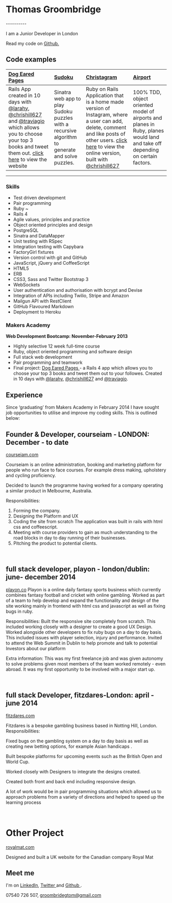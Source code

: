 <h1> Thomas Groombridge </h1>
----------

I am a Junior Developer in London

Read my code on  <a href="https://github.com/TomGroombridge"> Github. </a>

Code examples
-------------

| <a href="https://github.com/TomGroombridge/book_project">Dog Eared Pages</a> | <a href="https://github.com/TomGroombridge/Sudoku-Web-Version">Sudoku</a> | <a href="https://github.com/TomGroombridge/christagram"> Christagram </a> | <a href="https://github.com/TomGroombridge/planes_at_a_airport">Airport</a> |
|:--------------- |:-------- |:--------- | :--------- |
|Rails App created in 10 days with <a href="https://github.com/larahy">@larahy</a>, <a href="https://github.com/chrishill627">@chrishill627</a> and <a href="https://github.com/traviago">@traviagio</a> which allows you to choose your top 3 books and tweet them out. <a href="http://dogearedpages.me"> click here</a>  to view the website | Sinatra web app to play Sudoku puzzles with a recursive algorithm to generate and solve puzzles. | Ruby on Rails Application that is a home made version of Instagram, where a user can add, delete, comment and like posts of other users. <a href="http://christagram.herokuapp.com/welcome/index"> click here</a> to view the online version, built with <a href="https://github.com/chrishill627">@chrishill627</a> | 100% TDD, object oriented model of airports and planes in Ruby, planes would land and take off depending on certain factors.|

----------

### Skills

  - Test­ driven development
  - Pair programming
  - Ruby ~
  - Rails 4
  - Agile values, principles and practice
  - Object­ oriented principles and design
  - PostgreSQL
  - Sinatra and DataMapper
  - Unit testing with RSpec
  - Integration testing with Capybara
  - FactoryGirl fixtures
  - Version control with git and GitHub
  - JavaScript, jQuery and CoffeeScript
  - HTML5
  - ERB
  - CSS3, Sass and Twitter Bootstrap 3
  - WebSockets
  - User authentication and authorisation with bcrypt and Devise
  - Integration of APIs including Twilio, Stripe and Amazon
  - Mailgun API with RestClient
  - GitHub Flavoured Markdown
  - Deployment to Heroku



  ### Makers Academy
**Web Development Bootcamp: November-February 2013**

  - Highly selective 12 week full-time course
  - Ruby, object oriented programming and software design
  - Full stack web development
  - Pair programming and teamwork
  - Final project: <a href="http://dogearedpages.me"> Dog Eared Pages </a> - a Rails 4 app which allows you to choose your top 3 books and tweet them out to your followes. Created in 10 days with <a href="https://github.com/larahy">@larahy</a>, <a href="https://github.com/chrishill627">@chrishill627</a> and <a href="https://github.com/traviago">@traviagio</a>.


Experience
----------

<p>Since ‘graduating’ from Makers Academy in February 2014 I have sought job opportunities to utilise and improve my coding skills. This is outlined below:</p>


<h2>Founder & Developer, courseiam - LONDON: December - to date</h2>
  <a href="www.courseiam.com">courseiam.com</a>
<p>Courseiam is an online administration, booking and marketing platform for people who run face to face courses. For example dress making, upholstery and cycling proficiency.</p>
<p>Decided to launch the programme having worked for a company operating a similar product in Melbourne, Australia.</p>

Responsibilities:
  1. Forming the company.
  2. Designing the Platform and UX
  3. Coding the site from scratch
      The application was built in rails with html css and coffeescript.
  4.  Meeting with course providers to gain as much understanding to the road blocks in day to day running of their businesses.
  5. Pitching the product to potential clients.
<br>

<h2>full stack developer, playon - london/dublin: june- december 2014</h2>
<a href="www.playon.co">playon.co</a>
Playon is a online daily fantasy sports business which currently combines fantasy football and cricket with online gambling.
Worked as part of a team to help develop and expand the functionality and design of the site working mainly in frontend with html css and javascript as well as fixing bugs in ruby.

Responsibilities:
 Built the responsive site completely from scratch. This included working closely with a designer to create a good UX Design.
Worked alongside other developers to fix ruby bugs on a day to day basis. This included issues with player selection, injury and performance.
Invited to attend the Web Summit in Dublin to help promote and talk to potential Investors about our platform

Extra information:
This was my first freelance job and was given autonomy to solve problems given most members of the team worked remotely - even abroad.
It was my first opportunity to be involved with a major start up.

<br>
<h2>full stack Developer, fitzdares-London: april - june 2014</h2>
<a href="www.fitzdares.com">fitzdares.com</a>
<p>Fitzdares is a bespoke gambling business based in Notting Hill, London.
Responsibilities:</p>
<p>Fixed bugs on the gambling system on a day to day basis as well as creating new betting options, for example Asian handicaps .</p>
<p>Built bespoke platforms for upcoming events such as the British Open and World Cup.</p>
<p>Worked closely with Designers to integrate the designs created.</p>
<p>Created both front and back end including responsive design.</p>
<p>A lot of work would be in pair programming situations which allowed us to approach problems from a variety of directions and helped to speed up the learning process</p>

<br>
<h1>Other Project</h1>
<a href="www.royalmat.co.uk">royalmat.com</a>
<p>Designed and built a UK website for the Canadian company Royal Mat</p>



Meet me
-------
I'm on <a href="http://www.linkedin.com/profile/view?id=304908361&trk=nav_responsive_tab_profile_pic">LinkedIn</a>,  <a href="https://twitter.com/TomGroombridge">Twitter </a> and  <a href="https://github.com/TomGroombridge">Github </a>.

07540 726 507,
groombridegtom@gmail.com

